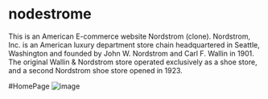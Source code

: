# nodestrome
This is an American E-commerce website Nordstrom (clone). Nordstrom, Inc. is an American luxury department store chain headquartered in Seattle, Washington and founded by John W. Nordstrom and Carl F. Wallin in 1901. The original Wallin &amp; Nordstrom store operated exclusively as a shoe store, and a second Nordstrom shoe store opened in 1923. 


#HomePage
![image](https://user-images.githubusercontent.com/70993839/206912301-0ac723b8-a2ee-401c-b9bd-1b2861e75be2.png)

